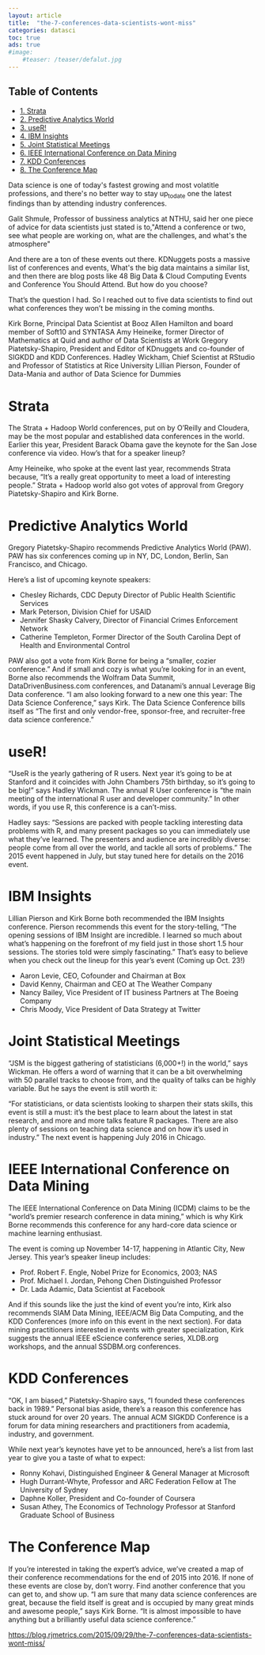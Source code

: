 ```yaml
---
layout: article
title:  "the-7-conferences-data-scientists-wont-miss"
categories: datasci
toc: true
ads: true
#image:
    #teaser: /teaser/defalut.jpg
---
```



<div id="table-of-contents">
<h2>Table of Contents</h2>
<div id="text-table-of-contents">
<ul>
<li><a href="#orgheadline1">1. Strata</a></li>
<li><a href="#orgheadline2">2. Predictive Analytics World</a></li>
<li><a href="#orgheadline3">3. useR!</a></li>
<li><a href="#orgheadline4">4. IBM Insights</a></li>
<li><a href="#orgheadline5">5. Joint Statistical Meetings</a></li>
<li><a href="#orgheadline6">6. IEEE International Conference on Data Mining</a></li>
<li><a href="#orgheadline7">7. KDD Conferences</a></li>
<li><a href="#orgheadline8">8. The Conference Map</a></li>
</ul>
</div>
</div>

Data science is one of today's fastest growing and most volatitle professions,
and there's no better way to stay up<sub>to</sub><sub>date</sub> one the latest findings than by attending industry conferences.

Galit Shmule, Professor of bussiness analytics at NTHU, said her one piece of advice for data scientists just stated is 
to,"Attend a conference or two, see what people are working on, what are the challenges, and what's the atmosphere"

And there are a ton of these events out there. KDNuggets posts a massive list of conferences and events,
What's the big data maintains a similar list, and then there are blog posts like 48
Big Data & Cloud Computing Events and Conference You Should Attend. But how do you choose?

That’s the question I had. So I reached out to five data scientists to find out what conferences they won’t be missing in the coming months.

Kirk Borne, Principal Data Scientist at Booz Allen Hamilton and board member of Soft10 and SYNTASA
Amy Heineike, former Director of Mathematics at Quid and author of Data Scientists at Work
Gregory Piatetsky-Shapiro, President and Editor of KDnuggets and co-founder of SIGKDD and KDD Conferences.
Hadley Wickham, Chief Scientist at RStudio and Professor of Statistics at Rice University
Lillian Pierson, Founder of Data-Mania and author of Data Science for Dummies

# Strata<a id="orgheadline1"></a>

The Strata + Hadoop World conferences, put on by O’Reilly and Cloudera, 
may be the most popular and established data conferences in the world. 
Earlier this year, President Barack Obama gave the keynote for the San Jose conference via video. How’s that for a speaker lineup?

Amy Heineike, who spoke at the event last year, recommends Strata because, “It’s a really great opportunity to meet a load of interesting people.” Strata + Hadoop world also got votes of approval from Gregory Piatetsky-Shapiro and Kirk Borne.

# Predictive Analytics World<a id="orgheadline2"></a>

Gregory Piatetsky-Shapiro recommends Predictive Analytics World (PAW). PAW has six conferences coming up in NY, DC, London, Berlin, San Francisco, and Chicago.

Here’s a list of upcoming keynote speakers:

-   Chesley Richards, CDC Deputy Director of Public Health Scientific Services
-   Mark Peterson, Division Chief for USAID
-   Jennifer Shasky Calvery, Director of Financial Crimes Enforcement Network
-   Catherine Templeton, Former Director of the South Carolina Dept of Health and Environmental Control

PAW also got a vote from Kirk Borne for being a “smaller, cozier conference.” And if small and cozy is what you’re looking for in an event, Borne also recommends the Wolfram Data Summit, DataDrivenBusiness.com conferences, and Datanami’s annual Leverage Big Data conference. “I am also looking forward to a new one this year: The Data Science Conference,” says Kirk. The Data Science Conference bills itself as “The first and only vendor-free, sponsor-free, and recruiter-free data science conference.”

# useR!<a id="orgheadline3"></a>

“UseR is the yearly gathering of R users. Next year it’s going to be at Stanford and it coincides with John Chambers 75th birthday, so it’s going to be big!” says Hadley Wickman. The annual R User conference is “the main meeting of the international R user and developer community.” In other words, if you use R, this conference is a can’t-miss.

Hadley says:
“Sessions are packed with people tackling interesting data problems with R, and many present packages so you can immediately use what they’ve learned. The presenters and audience are incredibly diverse: people come from all over the world, and tackle all sorts of problems.”
The 2015 event happened in July, but stay tuned here for details on the 2016 event.

# IBM Insights<a id="orgheadline4"></a>

Lillian Pierson and Kirk Borne both recommended the IBM Insights conference. Pierson recommends this event for the story-telling, “The opening sessions of IBM Insight are incredible. I learned so much about what’s happening on the forefront of my field just in those short 1.5 hour sessions. The stories told were simply fascinating.” That’s easy to believe when you check out the lineup for this year’s event (Coming up Oct. 23!)

-   Aaron Levie, CEO, Cofounder and Chairman at Box
-   David Kenny, Chairman and CEO at The Weather Company
-   Nancy Bailey, Vice President of IT business Partners at The Boeing Company
-   Chris Moody, Vice President of Data Strategy at Twitter

# Joint Statistical Meetings<a id="orgheadline5"></a>

“JSM is the biggest gathering of statisticians (6,000+!) in the world,” says Wickman. He offers a word of warning that it can be a bit overwhelming with 50 parallel tracks to choose from, and the quality of talks can be highly variable. But he says the event is still worth it:

“For statisticians, or data scientists looking to sharpen their stats skills, this event is still a must: it’s the best place to learn about the latest in stat research, and more and more talks feature R packages. There are also plenty of sessions on teaching data science and on how it’s used in industry.”
The next event is happening July 2016 in Chicago.

# IEEE International Conference on Data Mining<a id="orgheadline6"></a>

The IEEE International Conference on Data Mining (ICDM) claims to be the “world’s premier research conference in data mining,” which is why Kirk Borne recommends this conference for any hard-core data science or machine learning enthusiast.

The event is coming up November 14-17, happening in Atlantic City, New Jersey. This year’s speaker lineup includes:

-   Prof. Robert F. Engle, Nobel Prize for Economics, 2003; NAS
-   Prof. Michael I. Jordan, Pehong Chen Distinguished Professor
-   Dr. Lada Adamic, Data Scientist at Facebook

And if this sounds like the just the kind of event you’re into, Kirk also recommends SIAM Data Mining, IEEE/ACM Big Data Computing, and the KDD Conferences (more info on this event in the next section). For data mining practitioners interested in events with greater specialization, Kirk suggests the annual IEEE eScience conference series, XLDB.org workshops, and the annual SSDBM.org conferences.

# KDD Conferences<a id="orgheadline7"></a>

“OK, I am biased,” Piatetsky-Shapiro says, “I founded these conferences back in 1989.” Personal bias aside, there’s a reason this conference has stuck around for over 20 years. The annual ACM SIGKDD Conference is a forum for data mining researchers and practitioners from academia, industry, and government.

While next year’s keynotes have yet to be announced, here’s a list from last year to give you a taste of what to expect:

-   Ronny Kohavi, Distinguished Engineer & General Manager at Microsoft
-   Hugh Durrant-Whyte, Professor and ARC Federation Fellow at The University of Sydney
-   Daphne Koller, President and Co-founder of Coursera
-   Susan Athey, The Economics of Technology Professor at Stanford Graduate School of Business

# The Conference Map<a id="orgheadline8"></a>

If you’re interested in taking the expert’s advice, we’ve created a map of their conference recommendations for the end of 2015 into 2016.
If none of these events are close by, don’t worry. Find another conference that you can get to, and show up. “I am sure that many data science conferences are great, because the field itself is great and is occupied by many great minds and awesome people,” says Kirk Borne. “It is almost impossible to have anything but a brilliantly useful data science conference.”

<https://blog.rjmetrics.com/2015/09/29/the-7-conferences-data-scientists-wont-miss/>
